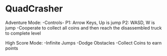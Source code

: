 # QuadCrasher

Adventure Mode:
-Controls-
	P1: Arrow Keys, Up is jump
	P2: WASD, W is jump
-Cooperate to collect all coins and then reach the disassembled truck to complete level

High Score Mode:
-Infinite Jumps
-Dodge Obstacles
-Collect Coins to earn points
